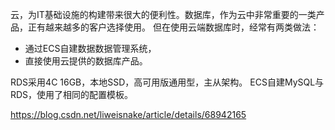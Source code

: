 云，为IT基础设施的构建带来很大的便利性。数据库，作为云中非常重要的一类产品，正有越来越多的客户选择使用。
但在使用云端数据库时，经常有两类做法：

 - 通过ECS自建数据数据管理系统，
 - 直接使用云提供的数据库产品。

RDS采用4C 16GB，本地SSD，高可用版通用型，主从架构。
ECS自建MySQL与RDS，使用了相同的配置模板。


https://blog.csdn.net/liweisnake/article/details/68942165